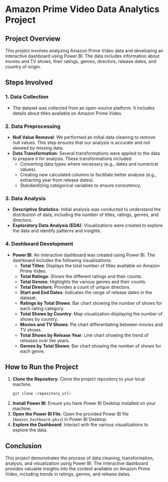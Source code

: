# Amazon Prime Video Data Analytics Project

## Project Overview
This project involves analyzing Amazon Prime Video data and developing an interactive dashboard using Power BI. The data includes information about movies and TV shows, their ratings, genres, directors, release dates, and country of origin. 

## Steps Involved

### 1. Data Collection
- The dataset was collected from an open-source platform. It includes details about titles available on Amazon Prime Video.

### 2. Data Preprocessing
- **Null Value Removal**: We performed an initial data cleaning to remove null values. This step ensures that our analysis is accurate and not skewed by missing data.
- **Data Transformation**: Several transformations were applied to the data to prepare it for analysis. These transformations included:
  - Converting data types where necessary (e.g., dates and numerical values).
  - Creating new calculated columns to facilitate better analysis (e.g., extracting year from release dates).
  - Standardizing categorical variables to ensure consistency.

### 3. Data Analysis
- **Descriptive Statistics**: Initial analysis was conducted to understand the distribution of data, including the number of titles, ratings, genres, and directors.
- **Exploratory Data Analysis (EDA)**: Visualizations were created to explore the data and identify patterns and insights.

### 4. Dashboard Development
- **Power BI**: An interactive dashboard was created using Power BI. The dashboard includes the following visualizations:
  - **Total Titles**: Displays the total number of titles available on Amazon Prime Video.
  - **Total Ratings**: Shows the different ratings and their counts.
  - **Total Genres**: Highlights the various genres and their counts.
  - **Total Directors**: Provides a count of unique directors.
  - **Start and End Dates**: Indicates the range of release dates in the dataset.
  - **Ratings by Total Shows**: Bar chart showing the number of shows for each rating category.
  - **Total Shows by Country**: Map visualization displaying the number of shows by country.
  - **Movies and TV Shows**: Pie chart differentiating between movies and TV shows.
  - **Total Shows by Release Year**: Line chart showing the trend of releases over the years.
  - **Genres by Total Shows**: Bar chart showing the number of shows for each genre.

## How to Run the Project
1. **Clone the Repository**: Clone the project repository to your local machine.
    ```bash
    git clone <repository_url>
    ```
2. **Install Power BI**: Ensure you have Power BI Desktop installed on your machine.
3. **Open the Power BI File**: Open the provided Power BI file (`Amazon_Dashboard.pbix`) in Power BI Desktop.
4. **Explore the Dashboard**: Interact with the various visualizations to explore the data.

## Conclusion
This project demonstrates the process of data cleaning, transformation, analysis, and visualization using Power BI. The interactive dashboard provides valuable insights into the content available on Amazon Prime Video, including trends in ratings, genres, and release dates.

